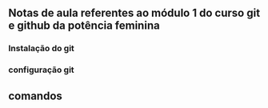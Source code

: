 ## Notas de aula referentes ao módulo 1 do curso git e github da potência feminina

### Instalação do git

### configuração git

## comandos